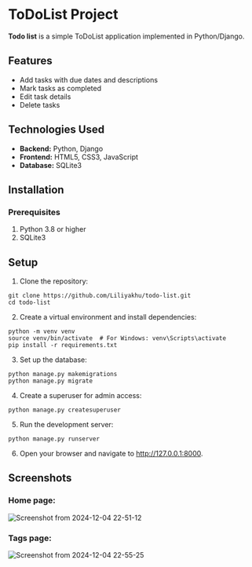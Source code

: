# ToDoList Project

**Todo list** is a simple ToDoList application implemented in Python/Django.


## Features
+ Add tasks with due dates and descriptions
+ Mark tasks as completed
+ Edit task details
+ Delete tasks

## Technologies Used
+ **Backend:** Python, Django
+ **Frontend:** HTML5, CSS3, JavaScript
+ **Database:** SQLite3

## Installation
### Prerequisites
1. Python 3.8 or higher
2. SQLite3

## Setup
1. Clone the repository:
```
git clone https://github.com/Liliyakhu/todo-list.git
cd todo-list
```
2. Create a virtual environment and install dependencies:
```
python -m venv venv
source venv/bin/activate  # For Windows: venv\Scripts\activate
pip install -r requirements.txt
```
3. Set up the database:
```
python manage.py makemigrations
python manage.py migrate
```
4. Create a superuser for admin access:
```
python manage.py createsuperuser
```
5. Run the development server:
```
python manage.py runserver
```
6. Open your browser and navigate to http://127.0.0.1:8000.


## Screenshots

### Home page:
![Screenshot from 2024-12-04 22-51-12](https://github.com/user-attachments/assets/f726ec01-1250-40c6-b209-d2ccc64900ea)
### Tags page:
![Screenshot from 2024-12-04 22-55-25](https://github.com/user-attachments/assets/d54dbd9b-b469-4455-9212-72cbfe21034f)
